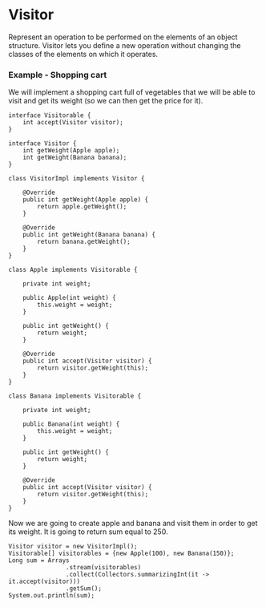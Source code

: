 # Visitor

Represent an operation to be performed on the elements of an object structure. Visitor lets you define a new operation without changing the classes of the elements on which it operates.

### Example - Shopping cart

We will implement a shopping cart full of vegetables that we will be able to visit and get its weight \(so we can then get the price for it\). 

```
interface Visitorable {
    int accept(Visitor visitor);
}

interface Visitor {
    int getWeight(Apple apple);
    int getWeight(Banana banana);
}

class VisitorImpl implements Visitor {

    @Override
    public int getWeight(Apple apple) {
        return apple.getWeight();
    }

    @Override
    public int getWeight(Banana banana) {
        return banana.getWeight();
    }
}

class Apple implements Visitorable {

    private int weight;

    public Apple(int weight) {
        this.weight = weight;
    }

    public int getWeight() {
        return weight;
    }

    @Override
    public int accept(Visitor visitor) {
        return visitor.getWeight(this);
    }
}

class Banana implements Visitorable {

    private int weight;

    public Banana(int weight) {
        this.weight = weight;
    }

    public int getWeight() {
        return weight;
    }

    @Override
    public int accept(Visitor visitor) {
        return visitor.getWeight(this);
    }
}
```

Now we are going to create apple and banana and visit them in order to get its weight. It is going to return sum equal to 250.

```
Visitor visitor = new VisitorImpl();
Visitorable[] visitorables = {new Apple(100), new Banana(150)};
Long sum = Arrays
                .stream(visitorables)
                .collect(Collectors.summarizingInt(it -> it.accept(visitor)))
                .getSum();
System.out.println(sum);
```



